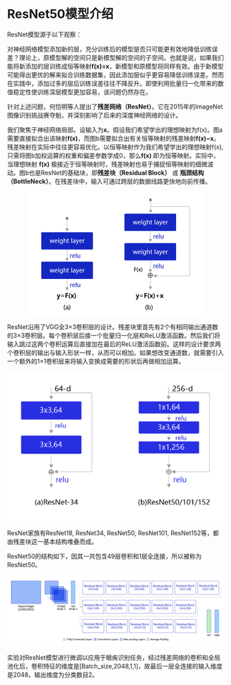 # ResNet50模型介绍
ResNet模型源于以下观察：

对神经网络模型添加新的层，充分训练后的模型是否只可能更有效地降低训练误差？理论上，原模型解的空间只是新模型解的空间的子空间。也就是说，如果我们能将新添加的层训练成恒等映射**f(x)=x**，新模型和原模型将同样有效。由于新模型可能得出更优的解来拟合训练数据集，因此添加层似乎更容易降低训练误差。然而在实践中，添加过多的层后训练误差往往不降反升。即使利用批量归一化带来的数值稳定性使训练深层模型更加容易，该问题仍然存在。

针对上述问题，何恺明等人提出了**残差网络（ResNet）**。它在2015年的ImageNet图像识别挑战赛夺魁，并深刻影响了后来的深度神经网络的设计。

我们聚焦于神经网络局部。设输入为**x**。假设我们希望学出的理想映射为f(x)。图a需要直接拟合出该映射**f(x)**，而图b需要拟合出有关恒等映射的残差映射**f(x)−x**。残差映射在实际中往往更容易优化。以恒等映射作为我们希望学出的理想映射f(x),只需将图b加权运算的权重和偏差参数学成0，那么**f(x)** 即为恒等映射。实际中，当理想映射 **f(x)** 极接近于恒等映射时，残差映射也易于捕捉恒等映射的细微波动。图b也是ResNet的基础块，即**残差块（Residual Block）** 或 **瓶颈结构（BottleNeck）**。在残差块中，输入可通过跨层的数据线路更快地向前传播。


<div  align="center">    
 <img src="img/Resnet.jfif" alt="感知机" align=center />
</div>

ResNet沿用了VGG全3×3卷积层的设计。残差块里首先有2个有相同输出通道数的3×3卷积层。每个卷积层后接一个批量归一化层和ReLU激活函数。然后我们将输入跳过这两个卷积运算后直接加在最后的ReLU激活函数前。这样的设计要求两个卷积层的输出与输入形状一样，从而可以相加。如果想改变通道数，就需要引入一个额外的1×1卷积层来将输入变换成需要的形状后再做相加运算。

<div  align="center">    
 <img src="img/Resnet.png" alt="感知机" align=center />
</div>

ResNet家族有ResNet18, ResNet34, ResNet50, ResNet101, ResNet152等，都由残差块这一基本结构堆叠而成。

ResNet50的结构如下，因其一共包含49层卷积和1层全连接，所以被称为ResNet50。

<div  align="center">    
 <img src="img/Resnet50.jfif" alt="感知机" align=center />
</div>


实验对ResNet模型进行微调以应用于眼疾识别任务，经过残差网络的卷积和全局池化后，卷积特征的维度是[Batch_size,2048,1,1]，故最后一层全连接的输入维度是2048，输出维度为分类数目2。
